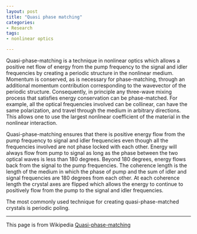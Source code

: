 ```yaml
---
layout: post
title: "Quasi phase matching"
categories:
- Research
tags:
- nonlinear optics

---
```


Quasi-phase-matching is a technique in nonlinear optics which allows a positive net flow of energy from the pump frequency to the signal and idler frequencies by creating a periodic structure in the nonlinear medium. Momentum is conserved, as is necessary for phase-matching, through an additional momentum contribution corresponding to the wavevector of the periodic structure. Consequently, in principle any three-wave mixing process that satisfies energy conservation can be phase-matched. For example, all the optical frequencies involved can be collinear, can have the same polarization, and travel through the medium in arbitrary directions. This allows one to use the largest nonlinear coefficient of the material in the nonlinear interaction.

Quasi-phase-matching ensures that there is positive energy flow from the pump frequency to signal and idler frequencies even though all the frequencies involved are not phase locked with each other. Energy will always flow from pump to signal as long as the phase between the two optical waves is less than 180 degrees. Beyond 180 degrees, energy flows back from the signal to the pump frequencies. The coherence length is the length of the medium in which the phase of pump and the sum of idler and signal frequencies are 180 degrees from each other. At each coherence length the crystal axes are flipped which allows the energy to continue to positively flow from the pump to the signal and idler frequencies.

The most commonly used technique for creating quasi-phase-matched crystals is periodic poling.

---
This page is from Wikipedia [Quasi-phase-matching](http://en.wikipedia.org/wiki/Quasi-phase-matching)

	
